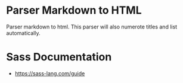 # Parser Markdown to HTML

Parser markdown to html. This parser will also numerote titles and list automatically.

# Sass Documentation
- https://sass-lang.com/guide